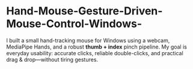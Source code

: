 # Hand-Mouse-Gesture-Driven-Mouse-Control-Windows-
I built a small hand-tracking mouse for Windows using a webcam, MediaPipe Hands, and a robust **thumb + index** pinch pipeline. My goal is everyday usability: accurate clicks, reliable double-clicks, and practical drag &amp; drop—without tiring gestures.

